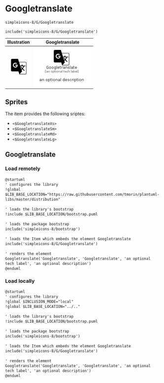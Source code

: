 # Googletranslate


```text
simpleicons-8/G/Googletranslate
```

```text
include('simpleicons-8/G/Googletranslate')
```



| Illustration | Googletranslate |
| :---: | :---: |
| ![illustration for Illustration](../../simpleicons-8/G/Googletranslate.png) | ![illustration for Googletranslate](../../simpleicons-8/G/Googletranslate.Local.png) |



## Sprites
The item provides the following sriptes:

- `<$GoogletranslateXs>`
- `<$GoogletranslateSm>`
- `<$GoogletranslateMd>`
- `<$GoogletranslateLg>`





## Googletranslate

### Load remotely
```plantuml
@startuml
' configures the library
!global $LIB_BASE_LOCATION="https://raw.githubusercontent.com/tmorin/plantuml-libs/master/distribution"

' loads the library's bootstrap
!include $LIB_BASE_LOCATION/bootstrap.puml

' loads the package bootstrap
include('simpleicons-8/bootstrap')

' loads the Item which embeds the element Googletranslate
include('simpleicons-8/G/Googletranslate')

' renders the element
Googletranslate('Googletranslate', 'Googletranslate', 'an optional tech label', 'an optional description')
@enduml
```

### Load locally
```plantuml
@startuml
' configures the library
!global $INCLUSION_MODE="local"
!global $LIB_BASE_LOCATION="../.."

' loads the library's bootstrap
!include $LIB_BASE_LOCATION/bootstrap.puml

' loads the package bootstrap
include('simpleicons-8/bootstrap')

' loads the Item which embeds the element Googletranslate
include('simpleicons-8/G/Googletranslate')

' renders the element
Googletranslate('Googletranslate', 'Googletranslate', 'an optional tech label', 'an optional description')
@enduml
```


